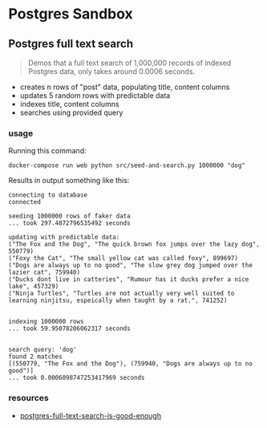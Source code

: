 Postgres Sandbox
===

Postgres full text search
---

> Demos that a full text search of 1,000,000 records of indexed Postgres data, only takes around 0.0006 seconds.

 * creates n rows of "post" data, populating title, content columns 
 * updates 5 random rows with predictable data
 * indexes title, content columns
 * searches using provided query

### usage

Running this command:

``docker-compose run web python src/seed-and-search.py 1000000 "dog"``

Results in output something like this:

```
connecting to database
connected

seeding 1000000 rows of faker data
... took 297.4872796535492 seconds

updating with predictable data:
("The Fox and the Dog", "The quick brown fox jumps over the lazy dog", 550779)
("Foxy the Cat", "The small yellow cat was called foxy", 899697)
("Dogs are always up to no good", "The slow grey dog jumped over the lazier cat", 759940)
("Ducks dont live in catteries", "Rumour has it ducks prefer a nice lake", 457329)
("Ninja Turtles", "Turtles are not actually very well suited to learning ninjitsu, espeically when taught by a rat.", 741252)


indexing 1000000 rows
... took 59.95078206062317 seconds


search query: 'dog'
found 2 matches
[(550779, "The Fox and the Dog"), (759940, "Dogs are always up to no good")]
... took 0.0006098747253417969 seconds
```

### resources

 * [postgres-full-text-search-is-good-enough](http://rachbelaid.com/postgres-full-text-search-is-good-enough/)
